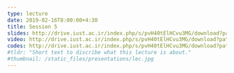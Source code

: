```yaml
---
type: lecture
date: 2019-02-16T8:00:00+4:30
title: Session 5
slides: http://drive.iust.ac.ir/index.php/s/pvH40tElHCvu3MG/download?path=%2FSlides&files=AP_Session5.pdf
video: http://drive.iust.ac.ir/index.php/s/pvH40tElHCvu3MG/download?path=%2FClassVideos&files=S5.mp4
codes: http://drive.iust.ac.ir/index.php/s/pvH40tElHCvu3MG/download?path=%2FCode&files=S5.zip
#tldr: "Short text to discribe what this lecture is about."
#thumbnail: /static_files/presentations/lec.jpg
---
```

